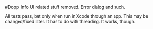 #Doppl Info
UI related stuff removed. Error dialog and such.

All tests pass, but only when run in Xcode through an app. This
may be changed/fixed later. It has to do with threading. It works,
though.

